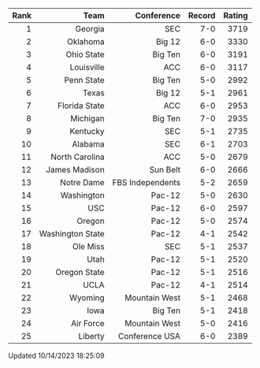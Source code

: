 | Rank  | Team                 | Conference           | Record   | Rating |
| ---:  | ---:                 | ---:                 | ---:     | ---:   |
| 1     | Georgia              | SEC                  | 7-0      | 3719   |
| 2     | Oklahoma             | Big 12               | 6-0      | 3330   |
| 3     | Ohio State           | Big Ten              | 6-0      | 3191   |
| 4     | Louisville           | ACC                  | 6-0      | 3117   |
| 5     | Penn State           | Big Ten              | 5-0      | 2992   |
| 6     | Texas                | Big 12               | 5-1      | 2961   |
| 7     | Florida State        | ACC                  | 6-0      | 2953   |
| 8     | Michigan             | Big Ten              | 7-0      | 2935   |
| 9     | Kentucky             | SEC                  | 5-1      | 2735   |
| 10    | Alabama              | SEC                  | 6-1      | 2703   |
| 11    | North Carolina       | ACC                  | 5-0      | 2679   |
| 12    | James Madison        | Sun Belt             | 6-0      | 2666   |
| 13    | Notre Dame           | FBS Independents     | 5-2      | 2659   |
| 14    | Washington           | Pac-12               | 5-0      | 2630   |
| 15    | USC                  | Pac-12               | 6-0      | 2597   |
| 16    | Oregon               | Pac-12               | 5-0      | 2574   |
| 17    | Washington State     | Pac-12               | 4-1      | 2542   |
| 18    | Ole Miss             | SEC                  | 5-1      | 2537   |
| 19    | Utah                 | Pac-12               | 5-1      | 2520   |
| 20    | Oregon State         | Pac-12               | 5-1      | 2516   |
| 21    | UCLA                 | Pac-12               | 4-1      | 2514   |
| 22    | Wyoming              | Mountain West        | 5-1      | 2468   |
| 23    | Iowa                 | Big Ten              | 5-1      | 2418   |
| 24    | Air Force            | Mountain West        | 5-0      | 2416   |
| 25    | Liberty              | Conference USA       | 6-0      | 2389   |

Updated 10/14/2023 18:25:09
